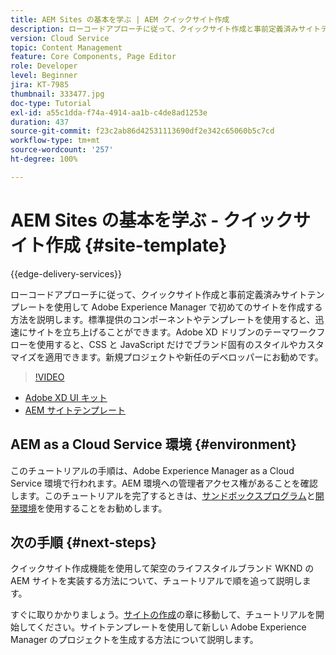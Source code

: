 ```yaml
---
title: AEM Sites の基本を学ぶ | AEM クイックサイト作成
description: ローコードアプローチに従って、クイックサイト作成と事前定義済みサイトテンプレートを使用して Adobe Experience Manager で初めてのサイトを作成する方法を説明します。標準提供のコンポーネントやテンプレートを使用すると、迅速にサイトを立ち上げることができます。Adobe XD ドリブンのテーマワークフローを使用すると、CSS と JavaScript だけでブランド固有のスタイルやカスタマイズを適用できます。新規プロジェクトや新任のデベロッパーにお勧めです。
version: Cloud Service
topic: Content Management
feature: Core Components, Page Editor
role: Developer
level: Beginner
jira: KT-7985
thumbnail: 333477.jpg
doc-type: Tutorial
exl-id: a55c1dda-f74a-4914-aa1b-c4de8ad1253e
duration: 437
source-git-commit: f23c2ab86d42531113690df2e342c65060b5c7cd
workflow-type: tm+mt
source-wordcount: '257'
ht-degree: 100%

---
```


# AEM Sites の基本を学ぶ - クイックサイト作成 {#site-template}

{{edge-delivery-services}}

ローコードアプローチに従って、クイックサイト作成と事前定義済みサイトテンプレートを使用して Adobe Experience Manager で初めてのサイトを作成する方法を説明します。標準提供のコンポーネントやテンプレートを使用すると、迅速にサイトを立ち上げることができます。Adobe XD ドリブンのテーマワークフローを使用すると、CSS と JavaScript だけでブランド固有のスタイルやカスタマイズを適用できます。新規プロジェクトや新任のデベロッパーにお勧めです。

>[!VIDEO](https://video.tv.adobe.com/v/333477?quality=12&learn=on)

* [Adobe XD UI キット](https://github.com/adobe/aem-site-template-basic/blob/main/files/wireframe.xd)
* [AEM サイトテンプレート](https://github.com/adobe/aem-site-template-basic)

## AEM as a Cloud Service 環境 {#environment}

このチュートリアルの手順は、Adobe Experience Manager as a Cloud Service 環境で行われます。AEM 環境への管理者アクセス権があることを確認します。このチュートリアルを完了するときは、[サンドボックスプログラム](https://experienceleague.adobe.com/docs/experience-manager-cloud-service/onboarding/getting-access/sandbox-programs/introduction-sandbox-programs.html?lang=ja)と[開発環境](https://experienceleague.adobe.com/docs/experience-manager-cloud-service/implementing/using-cloud-manager/manage-environments.html?lang=ja)を使用することをお勧めします。

## 次の手順 {#next-steps}

クイックサイト作成機能を使用して架空のライフスタイルブランド WKND の AEM サイトを実装する方法について、チュートリアルで順を追って説明します。

すぐに取りかかりましょう。[サイトの作成](create-site.md)の章に移動して、チュートリアルを開始してください。サイトテンプレートを使用して新しい Adobe Experience Manager のプロジェクトを生成する方法について説明します。
